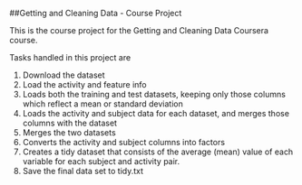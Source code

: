 ##Getting and Cleaning Data - Course Project

This is the course project for the Getting and Cleaning Data Coursera course.

Tasks handled in this project are

1. Download the dataset
2. Load the activity and feature info
3. Loads both the training and test datasets, keeping only those columns which reflect a mean or standard deviation
4. Loads the activity and subject data for each dataset, and merges those columns with the dataset
5. Merges the two datasets
6. Converts the activity and subject columns into factors
7. Creates a tidy dataset that consists of the average (mean) value of each variable for each subject and activity pair.
8. Save the final data set to tidy.txt

